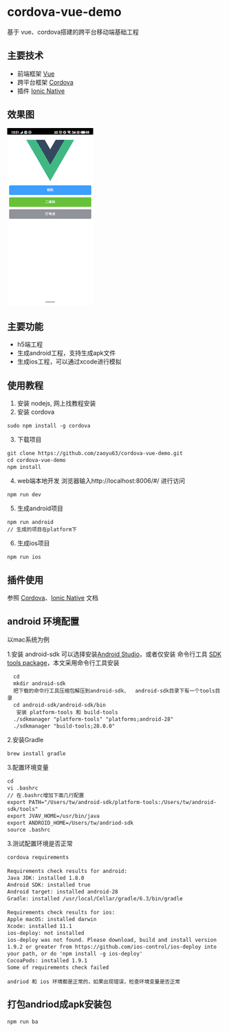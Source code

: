 # cordova-vue-demo
基于 vue、cordova搭建的跨平台移动端基础工程

## 主要技术
 + 前端框架 <a href="https://cn.vuejs.org">Vue</a>
 + 跨平台框架 <a href="http://cordova.axuer.com/">Cordova</a>
 + 插件 <a href="http://www.ionic.wang/native_doc-index.html">Ionic Native</a>
 
## 效果图
![demo](./demo.png)

## 主要功能   
 + h5端工程
 + 生成android工程，支持生成apk文件 
 + 生成ios工程，可以通过xcode进行模拟
 
## 使用教程

 1. 安装 nodejs, 网上找教程安装
 2. 安装 cordova
 ```$xslt
sudo npm install -g cordova
```
 3. 下载项目 
 ```$xslt
 git clone https://github.com/zaoyu63/cordova-vue-demo.git
 cd cordova-vue-demo
 npm install
```
 4. web端本地开发
 浏览器输入http://localhost:8006/#/ 进行访问
 ```$xslt
npm run dev
```
 5. 生成android项目
 ```$xslt
npm run android
// 生成的项目在platform下
```
6. 生成ios项目
```$xslt
npm run ios
```
## 插件使用
参照 <a href="http://cordova.axuer.com/">Cordova</a>、<a href="http://www.ionic.wang/native_doc-index.html">Ionic Native</a> 文档

## android 环境配置 
以mac系统为例

1.安装 android-sdk
   可以选择安装<a href="http://www.android-studio.org/">Android Studio</a>，或者仅安装 命令行工具 <a href="https://dl-ssl.google.com/android/repository/sdk-tools-darwin-4333796.zip">SDK tools package</a>，本文采用命令行工具安装
```
  cd
  mkdir android-sdk
  把下载的命令行工具压缩包解压到android-sdk、  android-sdk目录下有一个tools目录
  cd android-sdk/android-sdk/bin
   安装 platform-tools 和 build-tools
  ./sdkmanager "platform-tools" "platforms;android-28"
  ./sdkmanager "build-tools;28.0.0"
```
2.安装Gradle
```$xslt
brew install gradle
```
3.配置环境变量  
```$xslt
cd
vi .bashrc
// 在.bashrc增加下面几行配置
export PATH="/Users/tw/android-sdk/platform-tools:/Users/tw/android-sdk/tools"
export JVAV_HOME=/usr/bin/java
export ANDROID_HOME=/Users/tw/andriod-sdk
source .bashrc
```
3.测试配置环境是否正常
```$xslt
cordova requirements

Requirements check results for android:
Java JDK: installed 1.8.0
Android SDK: installed true
Android target: installed android-28
Gradle: installed /usr/local/Cellar/gradle/6.3/bin/gradle

Requirements check results for ios:
Apple macOS: installed darwin
Xcode: installed 11.1
ios-deploy: not installed 
ios-deploy was not found. Please download, build and install version 1.9.2 or greater from https://github.com/ios-control/ios-deploy into your path, or do 'npm install -g ios-deploy'
CocoaPods: installed 1.9.1
Some of requirements check failed

andriod 和 ios 环境都是正常的，如果出现错误，检查环境变量是否正常
```

## 打包andriod成apk安装包
```
npm run ba
```
